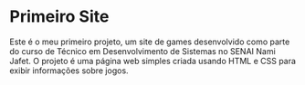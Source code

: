 # Primeiro Site

Este é o meu primeiro projeto, um site de games desenvolvido como parte do curso de Técnico em Desenvolvimento de Sistemas no SENAI Nami Jafet. O projeto é uma página web simples criada usando HTML e CSS para exibir informações sobre jogos.
